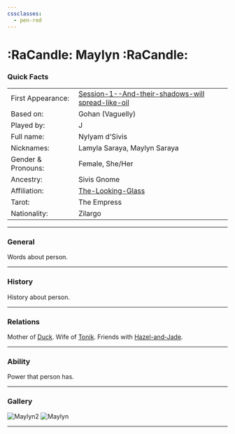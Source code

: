 ```yaml
---
cssclasses:
  - pen-red
---
```

# :RaCandle: Maylyn :RaCandle:
### Quick Facts

|                    |                                                                                                                                                   |
| ------------------ | ------------------------------------------------------------------------------------------------------------------------------------------------- |
| First Appearance:  | [Session-1--And-their-shadows-will spread-like-oil](../-Session-Notes/-1-Gathering-Storms/Session-1--And-their-shadows-will%20spread-like-oil.md) |
| Based on:          | Gohan (Vaguelly)                                                                                                                                  |
| Played by:         | J                                                                                                                                                 |
| Full name:         | Nylyam d'Sivis                                                                                                                                    |
| Nicknames:         | Lamyla Saraya, Maylyn Saraya                                                                                                                      |
| Gender & Pronouns: | Female, She/Her                                                                                                                                   |
| Ancestry:          | Sivis Gnome                                                                                                                                       |
| Affiliation:       | [The-Looking-Glass](../-Groups/The-Looking-Glass.md)                                                                                              |
| Tarot:             | The Empress                                                                                                                                       |
| Nationality:       | Zilargo                                                                                                                                           |
***
### General
Words about person.

***
### History
History about person.

***
### Relations
Mother of [Duck](-Player/Duck.md).
Wife of [Tonik](Tonik.md).
Friends with [Hazel-and-Jade](Hazel-and-Jade.md).

***
### Ability
Power that person has.

***
### Gallery

![Maylyn2](../../../../../99%20-%20META/attachments/Maylyn2.png)
![Maylyn](../../../../../99%20-%20META/attachments/Maylyn.png)
***
